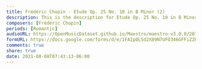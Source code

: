 ```yaml
---
title: Frédéric Chopin - Etude Op. 25 No. 10 in B Minor (2)
description: This is the description for Etude Op. 25 No. 10 in B Minor by Frédéric Chopin
composers: [Frédéric Chopin]
periods: [Romantic]
audioURL: https://OpenMusicDataset.github.io/Maestro/maestro-v3.0.0/2011/MIDI-Unprocessed_20_R1_2011_MID--AUDIO_R1-D8_03_Track03_wav.midi
formURL: https://docs.google.com/forms/d/e/1FAIpQLSd2X89N7UFO346GFFiZZQGwtqDMrybQoBBWYbWJllOcfUP7rA/viewform
comments: true
share: true
date: 2021-08-08T07:43:13-06:00
---
```

